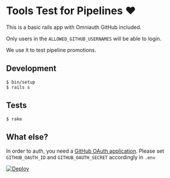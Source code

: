 # Tools Test for Pipelines :heart:

This is a basic rails app with Omniauth GitHub included.

Only users in the `ALLOWED_GITHUB_USERNAMES` will be able to login.

We use it to test pipeline promotions.

## Development

```
$ bin/setup
$ rails s
```

## Tests

```
$ rake
```

## What else?

In order to auth, you need a [GitHub OAuth application](https://github.com/settings/applications/new).
Please set `GITHUB_OAUTH_ID` and `GITHUB_OAUTH_SECRET` accordingly in `.env`


[![Deploy](https://www.herokucdn.com/deploy/button.svg)](https://heroku.com/deploy?template=https://github.com/heroku/tools-homework/tree/master)



